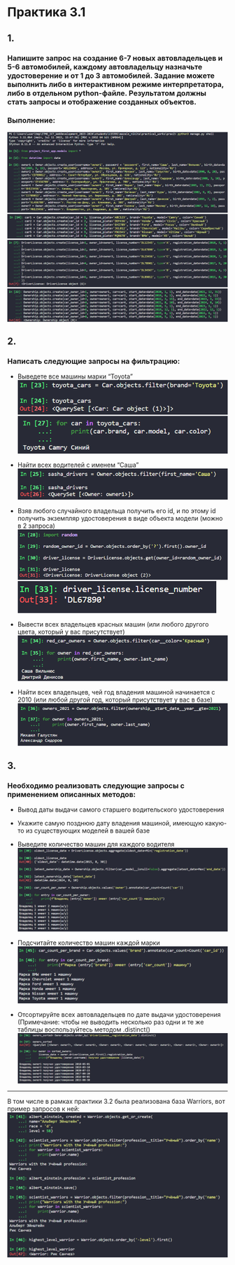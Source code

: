 # Практика 3.1

## 1.
### Напишите запрос на создание 6-7 новых автовладельцев и 5-6 автомобилей, каждому автовладельцу назначьте удостоверение и от 1 до 3 автомобилей. Задание можете выполнить либо в интерактивном режиме интерпретатора, либо в отдельном python-файле. Результатом должны стать запросы и отображение созданных объектов.

### Выполнение:
![](assets/1.png)
![](assets/2.png)
![](assets/3.png)
![](assets/4.png)

## 2. 
###  Написать следующие запросы на фильтрацию:
- Выведете все машины марки “Toyota”
![](assets/5.png)
![](assets/6.png)

- Найти всех водителей с именем “Саша”
![](assets/7.png)

- Взяв любого случайного владельца получить его id, и по этому id получить экземпляр удостоверения в виде объекта модели (можно в 2 запроса)
![](assets/8.png)
![](assets/9.png)

- Вывести всех владельцев красных машин (или любого другого цвета, который у вас присутствует)
![](assets/10.png)

- Найти всех владельцев, чей год владения машиной начинается с 2010 (или любой другой год, который присутствует у вас в базе)
![](assets/11.png)

## 3.
### Необходимо реализовать следующие запросы c применением описанных методов:

- Вывод даты выдачи самого старшего водительского удостоверения
- Укажите самую позднюю дату владения машиной, имеющую какую-то из существующих моделей в вашей базе
- Выведите количество машин для каждого водителя
![](assets/12.png)

- Подсчитайте количество машин каждой марки
![](assets/13.png)

- Отсортируйте всех автовладельцев по дате выдачи удостоверения (Примечание: чтобы не выводить несколько раз одни и те же таблицы воспользуйтесь методом .distinct()
![](assets/14.png)

--------------------------------------------------------

В том числе в рамках практики 3.2 была реализована база Warriors, вот пример запросов к ней:
![](assets/15.png)
